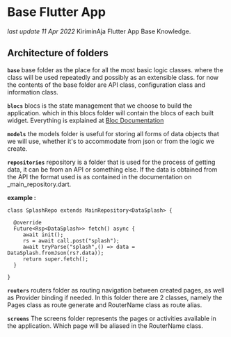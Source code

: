 # Base Flutter App
*last update 11 Apr 2022*
KiriminAja Flutter App Base Knowledge.

## Architecture of folders
**```base```**
base folder as the place for all the most basic logic classes. where the class will be used repeatedly and possibly as an extensible class. for now the contents of the base folder are API class, configuration class and information class.


**```blocs```**
blocs is the state management that we choose to build the application. which in this blocs folder will contain the blocs of each built widget. Everything is explained at  [Bloc Documentation](https://bloclibrary.dev/#/gettingstarted)


**```models```**
the models folder is useful for storing all forms of data objects that we will use, whether it's to accommodate from json or from the logic we create.


**```repositories```**
repository is a folder that is used for the process of getting data, it can be from an API or something else. If the data is obtained from the API the format used is as contained in the documentation on _main_repository.dart.

**example :**
```
class SplashRepo extends MainRepository<DataSplash> {  
  
  @override  
  Future<Rsp<DataSplash>> fetch() async {  
     await init();  
	 rs = await call.post("splash");  
	 await tryParse("splash",() => data = DataSplash.fromJson(rs?.data));  
	 return super.fetch();  
  }  
  
}
```


**```routers```**
routers folder as routing navigation between created pages, as well as Provider binding if needed. In this folder there are 2 classes, namely the Pages class as route generate and RouterName class as route alias.


**```screens```**
The screens folder represents the pages or activities available in the application. Which page will be aliased in the RouterName class.


